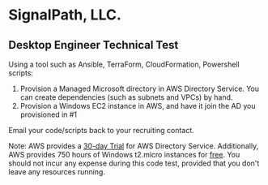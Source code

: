 # SignalPath, LLC.
## Desktop Engineer Technical Test
Using a tool such as Ansible, TerraForm, CloudFormation, Powershell scripts:
1. Provision a Managed Microsoft directory in AWS Directory Service. You can create dependencies (such as subnets and VPCs) by hand.
2. Provision a Windows EC2 instance in AWS, and have it join the AD you provisioned in #1

Email your code/scripts back to your recruiting contact.

Note: AWS provides a [30-day Trial](https://aws.amazon.com/directoryservice/limited-free-trial/) for AWS Directory Service. Additionally, AWS provides 750 hours of Windows t2.micro instances for [free](https://aws.amazon.com/free/faqs/?ft=n). You should not incur any expense during this code test, provided that you don't leave any resources running.

